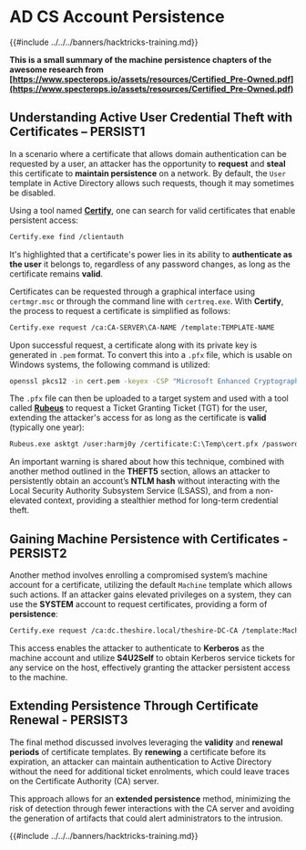 # AD CS Account Persistence

{{#include ../../../banners/hacktricks-training.md}}

**This is a small summary of the machine persistence chapters of the awesome research from [https://www.specterops.io/assets/resources/Certified_Pre-Owned.pdf](https://www.specterops.io/assets/resources/Certified_Pre-Owned.pdf)**

## **Understanding Active User Credential Theft with Certificates – PERSIST1**

In a scenario where a certificate that allows domain authentication can be requested by a user, an attacker has the opportunity to **request** and **steal** this certificate to **maintain persistence** on a network. By default, the `User` template in Active Directory allows such requests, though it may sometimes be disabled.

Using a tool named [**Certify**](https://github.com/GhostPack/Certify), one can search for valid certificates that enable persistent access:

```bash
Certify.exe find /clientauth
```

It's highlighted that a certificate's power lies in its ability to **authenticate as the user** it belongs to, regardless of any password changes, as long as the certificate remains **valid**.

Certificates can be requested through a graphical interface using `certmgr.msc` or through the command line with `certreq.exe`. With **Certify**, the process to request a certificate is simplified as follows:

```bash
Certify.exe request /ca:CA-SERVER\CA-NAME /template:TEMPLATE-NAME
```

Upon successful request, a certificate along with its private key is generated in `.pem` format. To convert this into a `.pfx` file, which is usable on Windows systems, the following command is utilized:

```bash
openssl pkcs12 -in cert.pem -keyex -CSP "Microsoft Enhanced Cryptographic Provider v1.0" -export -out cert.pfx
```

The `.pfx` file can then be uploaded to a target system and used with a tool called [**Rubeus**](https://github.com/GhostPack/Rubeus) to request a Ticket Granting Ticket (TGT) for the user, extending the attacker's access for as long as the certificate is **valid** (typically one year):

```bash
Rubeus.exe asktgt /user:harmj0y /certificate:C:\Temp\cert.pfx /password:CertPass!
```

An important warning is shared about how this technique, combined with another method outlined in the **THEFT5** section, allows an attacker to persistently obtain an account’s **NTLM hash** without interacting with the Local Security Authority Subsystem Service (LSASS), and from a non-elevated context, providing a stealthier method for long-term credential theft.

## **Gaining Machine Persistence with Certificates - PERSIST2**

Another method involves enrolling a compromised system’s machine account for a certificate, utilizing the default `Machine` template which allows such actions. If an attacker gains elevated privileges on a system, they can use the **SYSTEM** account to request certificates, providing a form of **persistence**:

```bash
Certify.exe request /ca:dc.theshire.local/theshire-DC-CA /template:Machine /machine
```

This access enables the attacker to authenticate to **Kerberos** as the machine account and utilize **S4U2Self** to obtain Kerberos service tickets for any service on the host, effectively granting the attacker persistent access to the machine.

## **Extending Persistence Through Certificate Renewal - PERSIST3**

The final method discussed involves leveraging the **validity** and **renewal periods** of certificate templates. By **renewing** a certificate before its expiration, an attacker can maintain authentication to Active Directory without the need for additional ticket enrolments, which could leave traces on the Certificate Authority (CA) server.

This approach allows for an **extended persistence** method, minimizing the risk of detection through fewer interactions with the CA server and avoiding the generation of artifacts that could alert administrators to the intrusion.

{{#include ../../../banners/hacktricks-training.md}}



